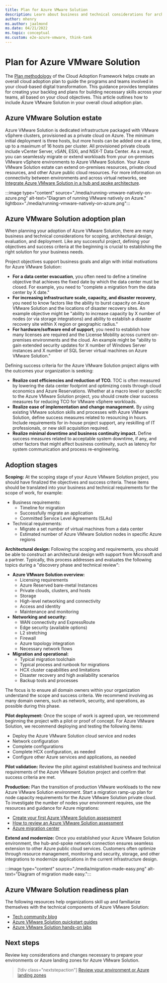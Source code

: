 ```yaml
---
title: Plan for Azure VMware Solution
description: Learn about business and technical considerations for architectural design, evaluation, and deployment of Azure VMware Solution
author: mhenry
ms.author: jaalmond
ms.date: 04/21/2022
ms.topic: conceptual
ms.custom: e2e-azure-vmware, think-tank
---
```


# Plan for Azure VMware Solution

The [Plan methodology](../../plan/index.md) of the Cloud Adoption Framework helps create an overall cloud adoption plan to guide the programs and teams involved in your cloud-based digital transformation. This guidance provides templates for creating your backlog and plans for building necessary skills across your teams, all based on your cloud objectives. This article outlines how to include Azure VMware Solution in your overall cloud adoption plan.

## Azure VMware Solution estate

Azure VMware Solution is dedicated infrastructure packaged with VMware vSphere clusters, provisioned as a private cloud on Azure. The minimum initial deployment is three hosts, but more hosts can be added one at a time, up to a maximum of 16 hosts per cluster. All provisioned private clouds include vCenter Server, vSAN, ESXi, and NSX-T Data Center. As a result, you can seamlessly migrate or extend workloads from your on-premises VMware vSphere environments to Azure VMware Solution. Your Azure VMware Solution estate can extend on-premises resources, private cloud resources, and other Azure public cloud resources. For more information on connectivity between environments and across virtual networks, see [Integrate Azure VMware Solution in a hub and spoke architecture](/azure/azure-vmware/concepts-hub-and-spoke).

:::image type="content" source="./media/running-vmware-natively-on-azure.png" alt-text="Diagram of running VMware natively on Azure." lightbox="./media/running-vmware-natively-on-azure.png":::

## Azure VMware Solution adoption plan

When planning your adoption of Azure VMware Solution, there are many business and technical considerations for scoping, architectural design, evaluation, and deployment. Like any successful project, defining your objectives and success criteria at the beginning is crucial to establishing the right solution for your business needs.

Project objectives support business goals and align with initial motivations for Azure VMware Solution:

- **For a data center evacuation**, you often need to define a timeline objective that achieves the fixed date by which the data center must be closed. For example, you need to "complete a migration from the data center by X date."
- **For increasing infrastructure scale, capacity, and disaster recovery**, you need to know factors like the ability to burst capacity on Azure VMware Solution and the locations of disaster recovery sites. An example objective might be "ability to increase capacity by X number of nodes (or via storage integrations) and ability to establish a disaster recovery site within X region or geographic radius."
- **For hardware/software end of support**, you need to establish how many licenses are required and the License Mobility across current on-premises environments and the cloud. An example might be "ability to gain extended security updates for X number of Windows Server instances and X number of SQL Server virtual machines on Azure VMware Solution."

Defining success criteria for the Azure VMware Solution project aligns with the outcomes your organization is seeking:

- **Realize cost efficiencies and reduction of TCO.** TOC is often measured by lowering the data center footprint and optimizing costs through cloud economics and Azure Reservations. Whether at a macro level or specific to the Azure VMware Solution project, you should create clear success measures for reducing TCO for VMware vSphere workloads.
- **Realize ease of implementation and change management.** By using existing VMware solution skills and processes with Azure VMware Solution, define success measures related to resourcing in hours. Include requirements for in-house project support, any reskilling of IT professionals, or new skill acquisition required.
- **Realize minimal downtime and business continuity impact.** Define success measures related to acceptable system downtime, if any, and other factors that might affect business continuity, such as latency for system communication and process re-engineering.

## Adoption stages

**Scoping:** At the scoping stage of your Azure VMware Solution project, you should have finalized the objectives and success criteria. These items should be translated into your business and technical requirements for the scope of work, for example:

- Business requirements:
  - Timeline for migration
  - Successfully migrate an application
  - Committed Service Level Agreements (SLAs)
- Technical requirements:
  - Migrate a set number of virtual machines from a data center
  - Estimated number of Azure VMware Solution nodes in specific Azure regions

**Architectural design:** Following the scoping and requirements, you should be able to construct an architectural design with support from Microsoft and a partner. Typically, this process addresses and evaluates the following topics during a "discovery phase and technical review":

- **Azure VMware Solution overview:**
  - Licensing requirements
  - Azure Reserved bare-metal Instances
  - Private clouds, clusters, and hosts
  - Storage
  - High-level networking and connectivity
  - Access and identity
  - Maintenance and monitoring
- **Networking and security:**
  - WAN connectivity and ExpressRoute
  - Edge security (available options)
  - L2 stretching
  - Firewall
  - Azure topology integration
  - Necessary network flows
- **Migration and operational:**
  - Typical migration toolchain
  - Typical process and runbook for migrations
  - HCX cluster capabilities and limitations
  - Disaster recovery and high availability scenarios
  - Backup tools and processes

The focus is to ensure all domain owners within your organization understand the scope and success criteria. We recommend involving as many domain owners, such as network, security, and operations, as possible during this phase.

**Pilot deployment:** Once the scope of work is agreed upon, we recommend beginning the project with a pilot or proof of concept. For Azure VMware Solution, we recommend deploying and testing the following items:

- Deploy the Azure VMware Solution cloud service and nodes
- Network configuration
- Complete configurations
- Complete HCX configuration, as needed
- Configure other Azure services and applications, as needed

**Pilot validation:** Review the pilot against established business and technical requirements of the Azure VMware Solution project and confirm that success criteria are met.

**Production:** Plan the transition of production VMware workloads to the new Azure VMware Solution environment. Start a migration ramp-up plan for node capacity requirements for the Azure VMware Solution private cloud. To investigate the number of nodes your environment requires, use the resources and guidance for Azure migrations:

- [Create your first Azure VMware Solution assessment](/azure/migrate/how-to-create-azure-vmware-solution-assessment)
- [How to review an Azure VMware Solution assessment](/azure/migrate/tutorial-assess-vmware-azure-vmware-solution)
- [Azure migration center](https://azure.microsoft.com/migration/)

**Extend and modernize:** Once you established your Azure VMware Solution environment, the hub-and-spoke network connection ensures seamless extension to other Azure public cloud services. Customers often optimize through resource management, monitoring and security, storage, and other integrations to modernize applications in the current infrastructure design.

:::image type="content" source="./media/migration-made-easy.png" alt-text="Diagram of migration made easy.":::

## Azure VMware Solution readiness plan

The following resources help organizations skill up and familiarize themselves with the technical components of Azure VMware Solution:

- [Tech community blog](https://techcommunity.microsoft.com/t5/azure-migration-and/bg-p/AzureMigrationBlog)
- [Azure VMware Solution quickstart guides](/azure/azure-vmware/plan-private-cloud-deployment)
- [Azure VMware Solution hands-on labs](https://labs.hol.vmware.com/HOL/)

## Next steps

Review key considerations and changes necessary to prepare your environments or Azure landing zones for Azure VMware Solution.

> [!div class="nextstepaction"]
> [Review your environment or Azure landing zones](./ready.md)
